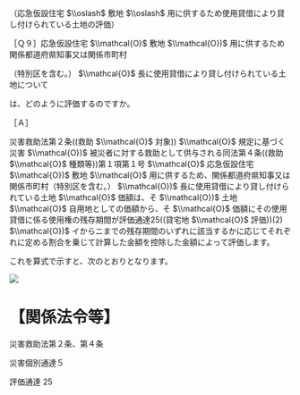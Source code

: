 （応急仮設住宅 $\\oslash$ 敷地 $\\oslash$ 用に供するため使用貸借により貸し付けられている土地の評価）

［Ｑ９］応急仮設住宅 $\\mathcal{O}$ 敷地 $\\mathcal{O})$ 用に供するため関係都道府県知事又は関係市町村

（特別区を含む。） $\\mathcal{O}$ 長に使用貸借により貸し付けられている土地について

は、どのように評価するのですか。

［Ａ］

災害救助法第２条((救助 $\\mathcal{O}$ 対象)) $\\mathcal{O}$ 規定に基づく災害 $\\mathcal{O})$ 被災者に対する救助として供与される同法第４条((救助 $\\mathcal{O}$ 種類等))第１項第１号 $\\mathcal{O}$ 応急仮設住宅 $\\mathcal{O})$ 敷地 $\\mathcal{O}$ 用に供するため、関係都道府県知事又は関係市町村（特別区を含む。） $\\mathcal{O})$ 長に使用貸借により貸し付けられている土地 $\\mathcal{O}$ 価額は、そ $\\mathcal{O})$ 土地 $\\mathcal{O}$ 自用地としての価額から、そ $\\mathcal{O}$ 価額にその使用貸借に係る使用権の残存期間が評価通達25((貸宅地 $\\mathcal{O}$ 評価))(2) $\\mathcal{O})$ イからニまでの残存期間のいずれに該当するかに応じてそれぞれに定める割合を乗じて計算した金額を控除した金額によって評価します。

これを算式で示すと、次のとおりとなります。

![](https://www.nta.go.jp/tmp/957e699f-0798-41be-8a36-13d1f05df42e/images/be170033ad9165b3de59395a73ed8d7c68addcd683d8a05e3a7d7f66ae426832.jpg)

# 【関係法令等】

災害救助法第２条、第４条

災害個別通達５

評価通達 25